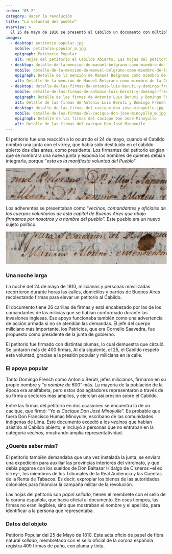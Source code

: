 ```yaml
---
index: "05-2"
category: Hacer la revolución
title: “La voluntad del pueblo”
overview: >
  El 25 de mayo de 1810 se presentó al Cabildo un documento con múltiples firmas y “*a nombre del pueblo*”, conocido como *petitorio popular*. Enumera una serie de pedidos y exigencias de los revolucionarios. La principal: la definitiva destitución del Virrey y la formación de una junta de gobierno en la que no intervenía ninguna autoridad colonial.
images:
  - desktop: petitorio-popular.jpg
    mobile: petitorio-popular_m.jpg  
    epigraph: Petitorio Popular
    alt: Hojas del petitorio el Cabildo Abierto. Las hojas del petitorio del cabildo abierto están membretadas con el sello de la corona española que le daba oficialidad a los documentos. Se ven las firmas de los adherentes.
  - desktop: detalle-de-la-mencion-de-manuel-belgrano-como-miembro-de-la-junta.jpg
    mobile: detalle-de-la-mencion-de-manuel-belgrano-como-miembro-de-la-junta_m.jpg  
    epigraph: Detalle de la mención de Manuel Belgrano como miembro de la Junta
    alt: Detalle de la mención de Manuel Belgrano como miembro de la Junta
  - desktop: detalle-de-las-firmas-de-antonio-luis-beruti-y-domingo-french.jpg
    mobile: detalle-de-las-firmas-de-antonio-luis-beruti-y-domingo-french_m.jpg  
    epigraph: Detalle de las firmas de Antonio Luis Beruti y Domingo French
    alt: Detalle de las firmas de Antonio Luis Beruti y Domingo French
  - desktop: detalle-de-las-firmas-del-cacique-don-jose-minoyulle.jpg
    mobile: detalle-de-las-firmas-del-cacique-don-jose-minoyulle_m.jpg  
    epigraph: Detalle de las firmas del cacique Don José Minoyulle
    alt: Detalle de las firmas del cacique Don José Minoyulle
---
```


El petitorio fue una reacción a lo ocurrido el 24 de mayo, cuando el Cabildo nombró una junta con el virrey, que había sido destituido en el cabildo abierto dos días antes, como presidente. Los firmantes del petitorio exigían que se nombrara una nueva junta y exponía los nombres de quienes debían integrarla, porque "*esta es la manifiesta voluntad del Pueblo*".

![Detalle del objeto](./eje05-2-a.jpg)

Los adherentes se presentaban como “*vecinos, comandantes y oficiales de los cuerpos voluntarios de esta capital de Buenos Aires que abajo firmamos por nosotros y a nombre del pueblo*”. Este pueblo era un nuevo sujeto político.

![Detalle del objeto](./eje05-2-b.jpg)

### Una noche larga
La noche del 24 de mayo de 1810, milicianos y personas movilizadas recorrieron durante horas las calles, domicilios y barrios de Buenos Aires recolectando firmas para elevar un petitorio al Cabildo.

El documento tiene 26 carillas de firmas y está encabezado por las de los comandantes de las milicias que se habían conformado durante las invasiones inglesas. Ese apoyo funcionaba también como una advertencia de acción armada si no se atendían las demandas. El jefe del cuerpo miliciano más importante, los Patricios, que era Cornelio Saavedra, fue propuesto como presidente de la junta de gobierno.

El petitorio fue firmado con distintas plumas, lo cual demuestra que circuló. Se juntaron más de 400 firmas, Al día siguiente, el 25, el Cabildo respetó esta voluntad, gracias a la presión popular y miliciana en la calle.

### El apoyo popular
Tanto Domingo French como Antonio Beruti, jefes milicianos, firmaron en su propio nombre y “*a nombre de 600*” más. La mayoría de la población de la época era analfabeta, pero estos dos agitadores representaron a través de su firma a sectores más amplios, y ejercían así presión sobre el Cabildo.

Entre las firmas del petitorio en dos ocasiones se encuentra la de un cacique, que firmó: “*Yo el Cacique Don José Minoyulle*”. Es probable que fuera Don Francisco Humac Minoyulle, escribano de las comunidades indígenas de Lima. Este documento excedió a los *vecinos* que habían asistido al Cabildo abierto, e incluyó a personas que no entraban en la categoría *vecinos*, mostrando amplia representatividad.

### ¿Querés saber más?
El petitorio también demandaba que una vez instalada la junta, se enviara una expedición para auxiliar las provincias interiores del virreinato, y que debía pagarse con los sueldos de Don Baltasar Hidalgo de Cisneros –el ex virrey–, los miembros de los Tribunales de la Real Audiencia y las Cuentas de la Renta de Tabacos. Es decir, expropiar los bienes de las autoridades coloniales para financiar la campaña militar de la revolución.

Las hojas del petitorio son *papel sellado*, tienen el membrete con el sello de la corona española, que hacía oficial al documento. En esos tiempos, las firmas no eran ilegibles, sino que mostraban el nombre y el apellido, para identificar a la persona que representaba.

### Datos del objeto
Petitorio Popular del 25 de Mayo de 1810. Este acta oficio de papel de fibra natural *sellado*, membretado con el sello oficial de la corona española registra 409 firmas de puño, con pluma y tinta.

